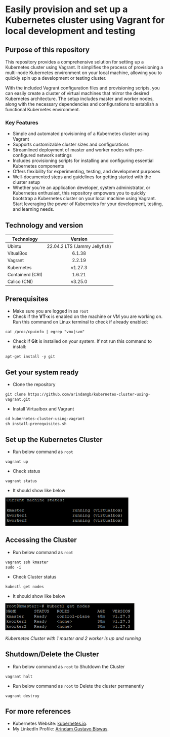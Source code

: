 # Easily provision and set up a Kubernetes cluster using Vagrant for local development and testing

## Purpose of this repository

This repository provides a comprehensive solution for setting up a Kubernetes cluster using Vagrant. It simplifies the process of provisioning a multi-node Kubernetes environment on your local machine, allowing you to quickly spin up a development or testing cluster.

With the included Vagrant configuration files and provisioning scripts, you can easily create a cluster of virtual machines that mirror the desired Kubernetes architecture. The setup includes master and worker nodes, along with the necessary dependencies and configurations to establish a functional Kubernetes environment.

### Key Features
* Simple and automated provisioning of a Kubernetes cluster using Vagrant
* Supports customizable cluster sizes and configurations
* Streamlined deployment of master and worker nodes with pre-configured network settings
* Includes provisioning scripts for installing and configuring essential Kubernetes components
* Offers flexibility for experimenting, testing, and development purposes
* Well-documented steps and guidelines for getting started with the cluster setup
* Whether you're an application developer, system administrator, or Kubernetes enthusiast, this repository empowers you to quickly bootstrap a Kubernetes cluster on your local machine using Vagrant. Start leveraging the power of Kubernetes for your development, testing, and learning needs.


## Technology and version

| Technology  | Version |
| ------------- |:-------------:|
| Ubintu     |  22.04.2 LTS (Jammy Jellyfish)   |
| VitualBox     | 6.1.38    |
| Vagrant     | 2.2.19    |
| Kubernetes      | v1.27.3     |
| Containerd (CRI)  |  1.6.21     |
| Calico (CNI)  |  v3.25.0     |


## Prerequisites
* Make sure you are logged in as `root`
* Check if the **VT-x** is enabled on the machine or VM you are working on. 
Run this command on Linux terminal to check if already enabled:
```
cat /proc/cpuinfo | egrep "vmx|svm"
```
* Check if **Git** is installed on your system. If not run this command to install: 
```
apt-get install -y git
```

## Get your system ready
* Clone the repository
```
git clone https://github.com/arindamgb/kubernetes-cluster-using-vagrant.git
```
* Install Virtualbox and Vagrant
```
cd kubernetes-cluster-using-vagrant
sh install-prerequisites.sh
```

## Set up the Kubernetes Cluster
* Run below command as `root`
```
vagrant up
```
* Check status
```
vagrant status
```
* It should show like below

![vagrant status](/images/vagrant-status.png "vagrant status")


## Accessing the Cluster
* Run below command as `root`
```
vagrant ssh kmaster
sudo -i
```
* Check Cluster status
```
kubectl get nodes
```
* It should show like below

![kubectl get nodes.](/images/get-nodes.png "kubectl get nodes")

_Kubernetes Cluster with 1 master and 2 worker is up and running_


## Shutdown/Delete the Cluster
* Run below command as `root` to Shutdown the Cluster
```
vagrant halt
```
* Run below command as `root` to Delete the cluster permanently
```
vagrant destroy
```

## For more references
* Kubernetes Website: [kubernetes.io](https://kubernetes.io/).
* My LinkedIn Profile: [Arindam Gustavo Biswas](https://www.linkedin.com/in/arindamgb/).
